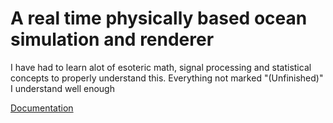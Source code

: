 # A real time physically based ocean simulation and renderer

I have had to learn alot of esoteric math, signal processing and statistical concepts to properly understand this. Everything not marked "(Unfinished)" I understand well enough

[Documentation](paperwork.pdf)
